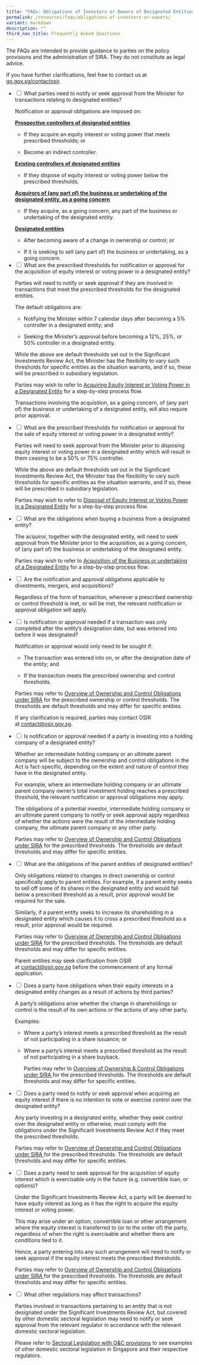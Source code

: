 ```yaml
---
title: "FAQs: Obligations of Investors or Owners of Designated Entities"
permalink: /resources/faqs/obligations-of-investors-or-owners/
variant: markdown
description: ""
third_nav_title: Frequently Asked Questions
---
```

<p>The FAQs are intended to provide guidance to parties on the policy provisions
and the administration of SIRA. They do not constitute as legal advice.</p>
<p>If you have further clarifications, feel free to contact us at <a href="https://go.gov.sg/contactosir" rel="noopener noreferrer nofollow" target="_blank">go.gov.sg/contactosir</a>.</p>
<p></p>

<ul class="jekyllcodex_accordion">  
  
<li><input type="checkbox" id="accordion1">
<label for="accordion1">What parties need to notify or seek approval from the Minister for transactions relating to designated entities?</label><div>
	
<p>Notification or approval obligations are imposed on:</p>
	<p><strong><u>Prospective controllers of designated entities</u></strong>
		</p><ul><li><p></p>If they acquire an equity interest or voting power that meets prescribed thresholds; or</li></ul><p></p>
	<ul><li><p></p>Become an indirect controller. <p></p></li></ul>

<p><strong><u>Existing controllers of designated entities</u></strong>
		</p><ul><li><p></p>If they dispose of equity interest or voting power below the prescribed thresholds.<p></p></li></ul>
	
<p><strong><u>Acquirors of (any part of) the business or undertaking of the designated entity, as a going concern</u></strong>
</p><ul><li><p></p>If they acquire, as a going concern, any part of the business or undertaking of the designated entity.<p></p></li></ul>

<p><strong><u>Designated entities</u></strong>
</p><ul><li><p></p>After becoming aware of a change in ownership or control; or<p></p>
</li><li>If it is seeking to sell (any part of) the business or undertaking, as a going concern.</li>

</ul></div></li>

<li><input type="checkbox" id="accordion2">
<label for="accordion2">What are the prescribed thresholds for notification or approval for the acquisition of equity interest or voting power in a designated entity?</label><div>

<p>Parties will need to notify or seek approval if they are involved in transactions that meet the prescribed thresholds for the designated entities.</p>  
  
<p>The default obligations are:</p>

<ul><li><p></p>Notifying the Minister within 7 calendar days after becoming a 5% controller in a designated entity; and </li><p></p>
<li><p></p>Seeking the Minister’s approval before becoming a 12%, 25%, or 50% controller in a designated entity. </li><p></p></ul>

<p>While the above are default thresholds set out in the Significant Investments Review Act, the Minister has the flexibility to vary such thresholds for specific entities as the situation warrants, and if so, these will be prescribed in subsidiary legislation.</p>

<p>Parties may wish to refer to <a href="https://www.osir.gov.sg/about-sira/acquiring-equity-interest-or-voting-power/" rel="noopener nofollow" target="_blank">Acquiring Equity Interest or Voting Power in a Designated Entity</a> for a step-by-step process flow.</p>

<p>Transactions involving the acquisition, as a going concern, of (any part of) the business or undertaking of a designated entity, will also require prior approval.</p></div></li>

<li><input type="checkbox" id="accordion3">
<label for="accordion3">What are the prescribed thresholds for notification or approval for the sale of equity interest or voting power in a designated entity?</label><div>
	
<p>Parties will need to seek approval from the Minister prior to disposing equity interest or voting power in a designated entity which will result in them ceasing to be a 50% or 75% controller.</p>

<p>While the above are default thresholds set out in the Significant Investments Review Act, the Minister has the flexibility to vary such thresholds for specific entities as the situation warrants, and if so, these will be prescribed in subsidiary legislation.</p>

<p>Parties may wish to refer to <a href="https://www.osir.gov.sg/about-sira/disposing-equity-interest-or-voting-power/" rel="noopener nofollow" target="_blank">Disposal of Equity Interest or Voting Power in a Designated Entity</a> for a step-by-step process flow.</p></div></li>

<li><input type="checkbox" id="accordion4">
<label for="accordion4">What are the obligations when buying a business from a designated entity?</label><div>

<p>The acquiror, together with the designated entity, will need to seek approval from the Minister prior to the acquisition, as a going concern, of (any part of) the business or undertaking of the designated entity.</p>

<p>Parties may wish to refer to <a href="https://www.osir.gov.sg/about-sira/acquiring-business-or-undertaking/" rel="noopener nofollow" target="_blank">Acquisition of the Business or undertaking of a Designated Entity</a> for a step-by-step process flow. </p>
	
</div></li><li><input type="checkbox" id="accordion5">
<label for="accordion5">Are the notification and approval obligations applicable to divestments, mergers, and acquisitions?</label><div>
	
<p>Regardless of the form of transaction, whenever a prescribed ownership or control threshold is met, or will be met, the relevant notification or approval obligation will apply.</p></div></li>

<li><input type="checkbox" id="accordion6">
<label for="accordion6">Is notification or approval needed if a transaction was only completed after the entity’s designation date, but was entered into before it was designated?</label><div>
	
<p>Notification or approval would only need to be sought if:</p>

<ul>
	<li><p></p>The transaction was entered into on, or after the designation date of the entity; and&nbsp;</li>
	<li><p></p>If the transaction meets the prescribed ownership and control thresholds.</li></ul>
    
<p>Parties may refer to <a href="https://www.osir.gov.sg/about-sira/overview-of-ownership-and-control-obligations/" rel="noopener nofollow" target="_blank">Overview of Ownership and Control Obligations under SIRA</a>&nbsp;for the prescribed ownership or control thresholds. The thresholds are default thresholds and may differ for specific entities.</p>

<p>If any clarification is required, parties may contact OSIR at&nbsp;<a href="mailto:contact@osir.gov.sg" rel="noopener noreferrer nofollow" target="_blank">contact@osir.gov.sg</a>.</p></div></li>

<li><input type="checkbox" id="accordion7">
<label for="accordion7">Is notification or approval needed if a party is investing into a holding company of a designated entity?</label><div>
	
<p>Whether an intermediate holding company or an ultimate parent company will be subject to the ownership and control obligations in the Act is fact-specific, depending on the extent and nature of control they have in the designated entity.</p>

<p>For example, where an intermediate holding company or an ultimate parent company owner’s total investment holding reaches a prescribed threshold, the relevant notification or approval obligations may apply.&nbsp;</p>

<p>The obligations of a potential investor, intermediate holding company or an ultimate parent company to notify or seek approval apply regardless of whether the actions were the result of the intermediate holding company, the ultimate parent company or any other party.</p>

<p>Parties may refer to <a href="https://www.osir.gov.sg/about-sira/overview-of-ownership-and-control-obligations/" rel="noopener nofollow" target="_blank">Overview of Ownership and Control Obligations under SIRA</a> for the prescribed thresholds. The thresholds are default thresholds and may differ for specific entities.</p>

</div></li><li><input type="checkbox" id="accordion8">
<label for="accordion8">What are the obligations of the parent entities of designated entities?</label><div>

<p> Only obligations related to changes in direct ownership or control specifically apply to parent entities. For example, if a parent entity seeks to sell off some of its shares in the designated entity and would fall below a prescribed threshold as a result, prior approval would be required for the sale.</p>

<p>Similarly, if a parent entity seeks to increase its shareholding in a designated entity which causes it to cross a prescribed threshold as a result, prior approval would be required.</p>

<p>Parties may refer to&nbsp;<a href="https://www.osir.gov.sg/about-sira/overview-of-ownership-and-control-obligations/" rel="noopener nofollow" target="_blank">Overview of Ownership and Control Obligations under SIRA</a>&nbsp;for the prescribed thresholds. The thresholds are default thresholds and may differ for specific entities.</p>

<p>Parent entities may seek clarification from OSIR at&nbsp;<a href="mailto:contact@osir.gov.sg" rel="noopener noreferrer nofollow" target="_blank">contact@osir.gov.sg</a>&nbsp;before the commencement of any formal application.</p>

</div></li><li><input type="checkbox" id="accordion9">
<label for="accordion9">Does a party have obligations when their equity interests in a designated entity changes as a result of actions by third parties?</label><div>

<p>A party’s obligations arise whether the change in shareholdings or control is the result of its own actions or the actions of any other party.</p>

<p>Examples: </p>
<ul>
<li><p>Where a party’s interest meets a prescribed threshold as the result of not participating in a share issuance; or </p>
    
</li><li><p>Where a party’s interest meets a prescribed threshold as the result of not participating in a share buyback.</p>
    
<p>Parties may refer to <a href="https://www.osir.gov.sg/about-sira/overview-of-ownership-and-control-obligations/" rel="noopener nofollow" target="_blank">Overview of Ownership &amp; Control Obligations under SIRA </a>for the prescribed thresholds. The thresholds are default thresholds and may differ for specific entities. </p></li></ul></div>
	
</li><li><input type="checkbox" id="accordion10">
<label for="accordion10">Does a party need to notify or seek approval when acquiring an equity interest if there is no intention to vote or exercise control over the designated entity?</label><div>

<p>Any party investing in a designated entity, whether they seek control over the designated entity or otherwise, must comply with the obligations under the Significant Investments Review Act if they meet the prescribed thresholds. </p>

<p>Parties may refer to&nbsp;<a href="https://www.osir.gov.sg/about-sira/overview-of-ownership-and-control-obligations/" rel="noopener nofollow" target="_blank">Overview of Ownership and Control Obligations under SIRA </a> for the prescribed thresholds. The thresholds are default thresholds and may differ for specific entities. </p>
	
</div></li><li><input type="checkbox" id="accordion11">
<label for="accordion11">Does a party need to seek approval for the acquisition of equity interest which is exercisable only in the future (e.g. convertible loan, or options)?</label><div>

<p>Under the Significant Investments Review Act, a party will be deemed to have equity interest as long as it has the right to acquire the equity interest or voting power. </p>

<p>This may arise under an option, convertible loan or other arrangement where the equity interest is transferred to (or to the order of) the party, regardless of when the right is exercisable and whether there are conditions tied to it.</p>

<p>Hence, a party entering into any such arrangement will need to notify or seek approval if the equity interest meets the prescribed thresholds.</p>

<p>Parties may refer to <a href="https://www.osir.gov.sg/about-sira/overview-of-ownership-and-control-obligations/" rel="noopener nofollow" target="_blank">Overview of Ownership and Control Obligations under SIRA </a> for the prescribed thresholds. The thresholds are default thresholds and may differ for specific entities.</p>

</div></li><li><input type="checkbox" id="accordion12">
<label for="accordion12">What other regulations may affect transactions?</label><div>

<p>Parties involved in transactions pertaining to an entity that is not designated under the Significant Investments Review Act, but covered by other domestic sectoral legislation may need to notify or seek approval from the relevant regulator in accordance with the relevant domestic sectoral legislation. </p>

<p>Please refer to&nbsp;<a href="https://www.osir.gov.sg/resources/other-legislation/sectoral-legislation/" rel="noopener nofollow" target="_blank">Sectoral Legislation with O&amp;C provisions</a> to see examples of other domestic sectoral legislation in Singapore and their respective regulators.</p></div></li></ul>
